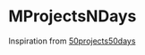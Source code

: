 # MProjectsNDays
Inspiration from [50projects50days](https://github.com/bradtraversy/50projects50days)
